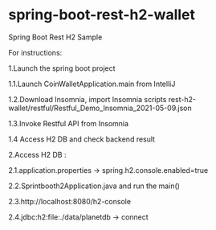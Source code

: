 # spring-boot-rest-h2-wallet
Spring Boot Rest H2 Sample

For instructions:

1.Launch the spring boot project

  1.1.Launch CoinWalletApplication.main from IntelliJ
  
  1.2.Download Insomnia, import Insomnia scripts rest-h2-wallet/restful/Restful_Demo_Insomnia_2021-05-09.json
  
  1.3.Invoke Restful API from Insomnia
  
  1.4 Access H2 DB and check backend result

2.Access H2 DB : 

  2.1.application.properties -> spring.h2.console.enabled=true

  2.2.Sprintbooth2Application.java and run the main()

  2.3.http://localhost:8080/h2-console

  2.4.jdbc:h2:file:./data/planetdb -> connect

